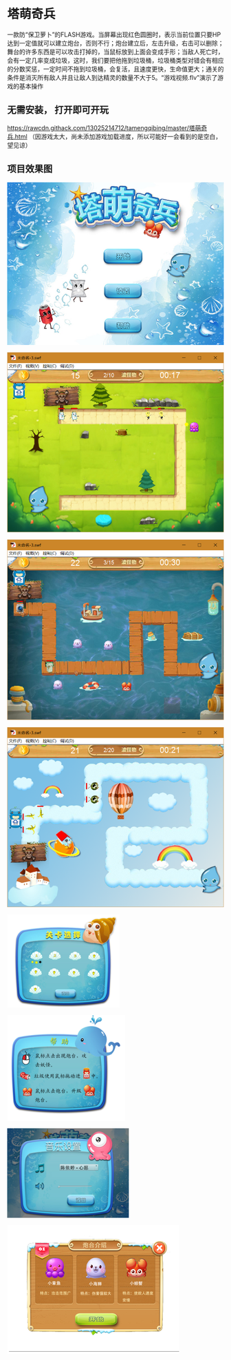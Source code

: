# 塔萌奇兵
一款防“保卫萝卜”的FLASH游戏。当屏幕出现红色圆圈时，表示当前位置只要HP达到一定值就可以建立炮台，否则不行；炮台建立后，左击升级，右击可以删除；舞台的许多东西是可以攻击打掉的，当鼠标放到上面会变成手形；当敌人死亡时，会有一定几率变成垃圾，这时，我们要把他拖到垃圾桶，垃圾桶类型对错会有相应的分数奖惩，一定时间不拖到垃圾桶，会复活，且速度更快，生命值更大；通关的条件是消灭所有敌人并且让敌人到达精灵的数量不大于5。“游戏视频.flv”演示了游戏的基本操作


## 无需安装， 打开即可开玩
https://rawcdn.githack.com/13025214712/tamengqibing/master/塔萌奇兵.html
（因游戏太大，尚未添加游戏加载进度，所以可能好一会看到的是空白，望见谅）
 
## 项目效果图


![](https://github.com/13025214712/tamengqibing/blob/master/screenshots/%E5%9B%BE%E7%89%871.png)

![](https://github.com/13025214712/tamengqibing/blob/master/screenshots/%E5%9B%BE%E7%89%874.png)

![](https://github.com/13025214712/tamengqibing/blob/master/screenshots/%E5%9B%BE%E7%89%875.png)

![](https://github.com/13025214712/tamengqibing/blob/master/screenshots/%E5%9B%BE%E7%89%876.png)

![](https://github.com/13025214712/tamengqibing/blob/master/screenshots/%E5%9B%BE%E7%89%872.png)

![](https://github.com/13025214712/tamengqibing/blob/master/screenshots/%E5%9B%BE%E7%89%873.png)

![](https://github.com/13025214712/tamengqibing/blob/master/screenshots/%E5%9B%BE%E7%89%877.png)

![](https://github.com/13025214712/tamengqibing/blob/master/screenshots/%E5%9B%BE%E7%89%879.png)


